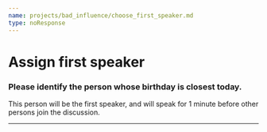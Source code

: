 ```yaml
---
name: projects/bad_influence/choose_first_speaker.md
type: noResponse
---
```


# Assign first speaker

### Please identify the person whose birthday is closest today.

This person will be the first speaker, and will speak for 1 minute before
other persons join the discussion.

---
